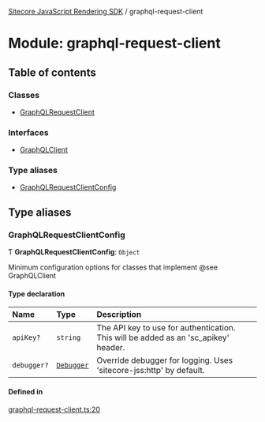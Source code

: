 [Sitecore JavaScript Rendering SDK](../README.md) / graphql-request-client

# Module: graphql-request-client

## Table of contents

### Classes

- [GraphQLRequestClient](../classes/graphql_request_client.GraphQLRequestClient.md)

### Interfaces

- [GraphQLClient](../interfaces/graphql_request_client.GraphQLClient.md)

### Type aliases

- [GraphQLRequestClientConfig](graphql_request_client.md#graphqlrequestclientconfig)

## Type aliases

### GraphQLRequestClientConfig

Ƭ **GraphQLRequestClientConfig**: `Object`

Minimum configuration options for classes that implement @see GraphQLClient

#### Type declaration

| Name | Type | Description |
| :------ | :------ | :------ |
| `apiKey?` | `string` | The API key to use for authentication. This will be added as an 'sc_apikey' header. |
| `debugger?` | [`Debugger`](debug.md#debugger) | Override debugger for logging. Uses 'sitecore-jss:http' by default. |

#### Defined in

[graphql-request-client.ts:20](https://github.com/Sitecore/jss/blob/c1078945/packages/sitecore-jss/src/graphql-request-client.ts#L20)
